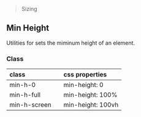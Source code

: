> Sizing

## Min Height

Utilities for sets the miminum height of an element.

### Class

| class |  | css properties |
|:--|:--|:--|
| min-h-0 |  | min-height: 0 |
| min-h-full |  | min-height: 100% |
| min-h-screen |  | min-height: 100vh |

